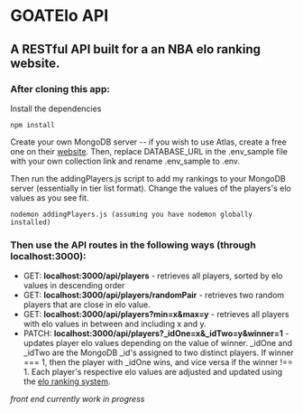 # GOATElo API

## A RESTful API built for a an NBA elo ranking website.

### After cloning this app:

Install the dependencies
```
npm install
```
Create your own MongoDB server -- if you wish to use Atlas, create a free one on their [website](https://www.mongodb.com/cloud/atlas). Then, replace DATABASE_URL in the .env_sample file with your own collection link and rename .env_sample to .env.

Then run the addingPlayers.js script to add my rankings to your MongoDB server (essentially in tier list format). Change the values of the players's elo values as you see fit. 

```
nodemon addingPlayers.js (assuming you have nodemon globally installed)
```

### Then use the API routes in the following ways (through localhost:3000):
- GET: **localhost:3000/api/players** - retrieves all players, sorted by elo values in descending order
- GET: **localhost:3000/api/players/randomPair** - retrieves two random players that are close in elo value. 
- GET: **localhost:3000/api/players?min=x&max=y** - retrieves all players with elo values in between and including x and y. 
- PATCH: **localhost:3000/api/players?_idOne=x&_idTwo=y&winner=1** - updates player elo values depending on the value of winner. _idOne and _idTwo are the MongoDB _id's assigned to two distinct players. If winner === 1, then the player with _idOne wins, and vice versa if the winner !== 1. Each player's respective elo values are adjusted and updated using the [elo ranking system](https://en.wikipedia.org/wiki/Elo_rating_system). 

*front end currently work in progress*
